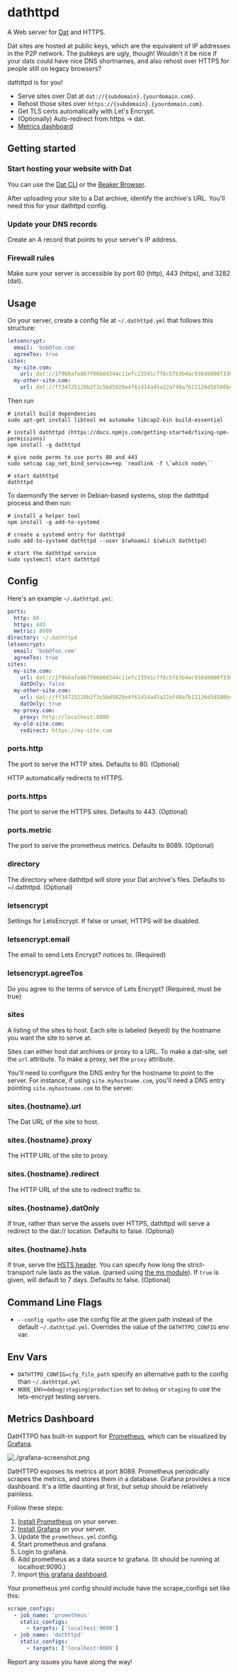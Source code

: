 # dathttpd

A Web server for [Dat](https://datprotocol.com) and HTTPS.

Dat sites are hosted at public keys, which are the equivalent of IP addresses in the P2P network. The pubkeys are ugly, though! Wouldn't it be nice if your dats could have nice DNS shortnames, and also rehost over HTTPS for people still on legacy browsers?

dathttpd is for you!

 - Serve sites over Dat at `dat://{subdomain}.{yourdomain.com}`.
 - Rehost those sites over `https://{subdomain}.{yourdomain.com}`.
 - Get TLS certs automatically with Let's Encrypt.
 - (Optionally) Auto-redirect from https -> dat.
 - [Metrics dashboard](#metrics-dashboard)

## Getting started

### Start hosting your website with Dat

You can use the [Dat CLI](https://www.npmjs.com/package/dat) or the [Beaker
Browser](https://github.com/beakerbrowser/beaker).

After uploading your site to a Dat archive, identify the archive's URL. You'll
need this for your dathttpd config.

### Update your DNS records

Create an A record that points to your server's IP address.

### Firewall rules

Make sure your server is accessible by port 80 (http), 443 (https), and 3282 (dat).

## Usage

On your server, create a config file at `~/.dathttpd.yml` that follows this structure:

```yaml
letsencrypt:
  email: 'bob@foo.com'
  agreeTos: true
sites:
  my-site.com:
    url: dat://1f968afe867f06b0d344c11efc23591c7f8c5fb3b4ac938d6000f330f6ee2a03/
  my-other-site.com:
    url: dat://ff34725120b2f3c5bd5028e4f61d14a45a22af48a7b12126d5d588becde88a93/
```

Then run

```
# install build dependencies
sudo apt-get install libtool m4 automake libcap2-bin build-essential

# install dathttpd (https://docs.npmjs.com/getting-started/fixing-npm-permissions)
npm install -g dathttpd

# give node perms to use ports 80 and 443
sudo setcap cap_net_bind_service=+ep `readlink -f \`which node\``

# start dathttpd
dathttpd
```

To daemonify the server in Debian-based systems, stop the dathttpd process and
then run:

```
# install a helper tool
npm install -g add-to-systemd

# create a systemd entry for dathttpd
sudo add-to-systemd dathttpd --user $(whoami) $(which dathttpd)

# start the dathttpd service
sudo systemctl start dathttpd
```

## Config

Here's an example `~/.dathttpd.yml`:

```yaml
ports:
  http: 80
  https: 443
  metric: 8089
directory: ~/.dathttpd
letsencrypt:
  email: 'bob@foo.com'
  agreeTos: true
sites:
  my-site.com:
    url: dat://1f968afe867f06b0d344c11efc23591c7f8c5fb3b4ac938d6000f330f6ee2a03/
    datOnly: false
  my-other-site.com:
    url: dat://ff34725120b2f3c5bd5028e4f61d14a45a22af48a7b12126d5d588becde88a93/
    datOnly: true
  my-proxy.com:
    proxy: http://localhost:8080
  my-old-site.com:
    redirect: https://my-site.com
```

### ports.http

The port to serve the HTTP sites. Defaults to 80. (Optional)

HTTP automatically redirects to HTTPS.

### ports.https

The port to serve the HTTPS sites. Defaults to 443. (Optional)

### ports.metric

The port to serve the prometheus metrics. Defaults to 8089. (Optional)

### directory

The directory where dathttpd will store your Dat archive's files. Defaults to ~/.dathttpd. (Optional)

### letsencrypt

Settings for LetsEncrypt. If false or unset, HTTPS will be disabled.

### letsencrypt.email

The email to send Lets Encrypt? notices to. (Required)

### letsencrypt.agreeTos

Do you agree to the terms of service of Lets Encrypt? (Required, must be true)

### sites

A listing of the sites to host. Each site is labeled (keyed) by the hostname you want the site to serve at.

Sites can either host dat archives or proxy to a URL. To make a dat-site, set the `url` attribute. To make a proxy, set the `proxy` attribute.

You'll need to configure the DNS entry for the hostname to point to the server. For instance, if using `site.myhostname.com`, you'll need a DNS entry pointing `site.myhostname.com` to the server.

### sites.{hostname}.url

The Dat URL of the site to host.

### sites.{hostname}.proxy

The HTTP URL of the site to proxy.

### sites.{hostname}.redirect

The HTTP URL of the site to redirect traffic to.

### sites.{hostname}.datOnly

If true, rather than serve the assets over HTTPS, dathttpd will serve a redirect to the dat:// location. Defaults to false. (Optional)

### sites.{hostname}.hsts

If true, serve the [HSTS header](https://en.wikipedia.org/wiki/HTTP_Strict_Transport_Security). You can specify how long the strict-transport rule lasts as the value. (parsed using [the ms module](https://www.npmjs.com/package/ms)). If `true` is given, will default to 7 days. Defaults to false. (Optional)

## Command Line Flags

  - `--config <path>` use the config file at the given path instead of the default `~/.dathttpd.yml`. Overrides the value of the `DATHTTPD_CONFIG` env var.

## Env Vars

  - `DATHTTPD_CONFIG=cfg_file_path` specify an alternative path to the config than `~/.dathttpd.yml`
  - `NODE_ENV=debug|staging|production` set to `debug` or `staging` to use the lets-encrypt testing servers.

## Metrics Dashboard

DatHTTPD has built-in support for [Prometheus](https://prometheus.io), which can be visualized by [Grafana](http://grafana.org/).

![./grafana-screenshot.png](./grafana-screenshot.png)

DatHTTPD exposes its metrics at port 8089. Prometheus periodically scrapes the metrics, and stores them in a database. Grafana provides a nice dashboard. It's a little daunting at first, but setup should be relatively painless.

Follow these steps:

 1. [Install Prometheus](https://prometheus.io/download/) on your server.
 2. [Install Grafana](http://grafana.org/download/) on your server.
 3. Update the `prometheus.yml` config.
 4. Start prometheus and grafana.
 5. Login to grafana.
 6. Add prometheus as a data source to grafana. (It should be running at localhost:9090.)
 7. Import [this grafana dashboard](./grafana-dashboard.json).

Your prometheus.yml config should include have the scrape_configs set like this:

```yml
scrape_configs:
  - job_name: 'prometheus'
    static_configs:
      - targets: ['localhost:9090']
  - job_name: 'dathttpd'
    static_configs:
      - targets: ['localhost:8089']
```

Report any issues you have along the way!
